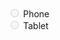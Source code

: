 <div class="au-control-input">
  <input class="au-control-input__input" type="radio" name="radio-ex" id="phone-disabled" disabled>
  <label class="au-control-input__text" for="phone-disabled" >Phone</label>
</div>
<div class="au-control-input">
  <input class="au-control-input__input" type="radio" name="radio-ex" id="tablet-disabled" disabled>
  <label class="au-control-input__text" for="tablet-disabled">Tablet</label>
</div>
